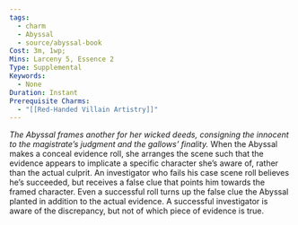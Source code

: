 ```yaml
---
tags:
  - charm
  - Abyssal
  - source/abyssal-book
Cost: 3m, 1wp; 
Mins: Larceny 5, Essence 2
Type: Supplemental
Keywords:
  - None
Duration: Instant
Prerequisite Charms:
  - "[[Red-Handed Villain Artistry]]"
---
```

*The Abyssal frames another for her wicked deeds, consigning the innocent to the magistrate’s judgment and the gallows’ finality.*
When the Abyssal makes a conceal evidence roll, she arranges the scene such that the evidence appears to implicate a specific character she’s aware of, rather than the actual culprit. An investigator who fails his case scene roll believes he’s succeeded, but receives a false clue that points him towards the framed character. Even a successful roll turns up the false clue the Abyssal planted in addition to the actual evidence. A successful investigator is aware of the discrepancy, but not of which piece of evidence is true.